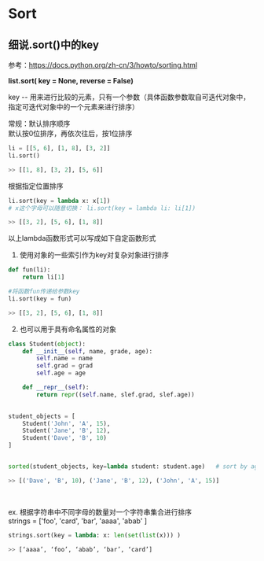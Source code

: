 # Sort
## 细说.sort()中的key
参考：https://docs.python.org/zh-cn/3/howto/sorting.html

**list.sort( key = None, reverse = False)**

key -- 用来进行比较的元素，只有一个参数（具体函数参数取自可迭代对象中，指定可迭代对象中的一个元素来进行排序）

常规：默认排序顺序  
默认按0位排序，再依次往后，按1位排序
```python
li = [[5, 6], [1, 8], [3, 2]]
li.sort()

>> [[1, 8], [3, 2], [5, 6]]
```

根据指定位置排序
```python
li.sort(key = lambda x: x[1])
# x这个字母可以随意切换： li.sort(key = lambda li: li[1])

>> [[3, 2], [5, 6], [1, 8]]
```

以上lambda函数形式可以写成如下自定函数形式  
1. 使用对象的一些索引作为key对复杂对象进行排序
```python
def fun(li):
    return li[1]

#将函数fun传递给参数key
li.sort(key = fun)

>> [[3, 2], [5, 6], [1, 8]]
```

2. 也可以用于具有命名属性的对象
```python
class Student(object):
    def __init__(self, name, grade, age):
        self.name = name
        self.grad = grad
        self.age = age

    def __repr__(self):
        return repr((self.name, slef.grad, slef.age))
    

student_objects = [
    Student('John', 'A', 15),
    Student('Jane', 'B', 12),
    Student('Dave', 'B', 10)
]


sorted(student_objects, key=lambda student: student.age)   # sort by age

>> [('Dave', 'B', 10), ('Jane', 'B', 12), ('John', 'A', 15)]
```
<br>

ex. 根据字符串中不同字母的数量对一个字符串集合进行排序  
strings = ['foo', 'card', 'bar', 'aaaa', 'abab' ]
```python
strings.sort(key = lambda: x: len(set(list(x))) )

>> [‘aaaa’, ‘foo’, ‘abab’, ‘bar’, ‘card’]
```
